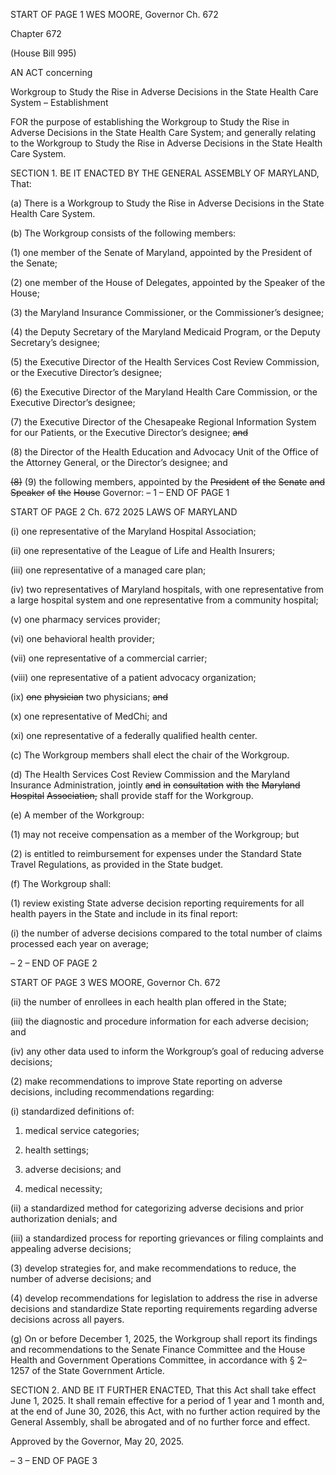 START OF PAGE 1
WES MOORE, Governor Ch. 672

Chapter 672

(House Bill 995)

AN ACT concerning

Workgroup to Study the Rise in Adverse Decisions in the State Health Care
System – Establishment

FOR the purpose of establishing the Workgroup to Study the Rise in Adverse Decisions in
the State Health Care System; and generally relating to the Workgroup to Study the
Rise in Adverse Decisions in the State Health Care System.

SECTION 1. BE IT ENACTED BY THE GENERAL ASSEMBLY OF MARYLAND,
That:

(a) There is a Workgroup to Study the Rise in Adverse Decisions in the State
Health Care System.

(b) The Workgroup consists of the following members:

(1) one member of the Senate of Maryland, appointed by the President of
the Senate;

(2) one member of the House of Delegates, appointed by the Speaker of the
House;

(3) the Maryland Insurance Commissioner, or the Commissioner’s
designee;

(4) the Deputy Secretary of the Maryland Medicaid Program, or the Deputy
Secretary’s designee;

(5) the Executive Director of the Health Services Cost Review Commission,
or the Executive Director’s designee;

(6) the Executive Director of the Maryland Health Care Commission, or the
Executive Director’s designee;

(7) the Executive Director of the Chesapeake Regional Information System
for our Patients, or the Executive Director’s designee; ~~and~~

(8) the Director of the Health Education and Advocacy Unit of the Office of
the Attorney General, or the Director’s designee; and

~~(8)~~ (9) the following members, appointed by the ~~President~~ ~~of~~ ~~the~~ ~~Senate~~ ~~and~~
~~Speaker~~ ~~of~~ ~~the~~ ~~House~~ Governor:
– 1 –
END OF PAGE 1

START OF PAGE 2
Ch. 672 2025 LAWS OF MARYLAND

(i) one representative of the Maryland Hospital Association;

(ii) one representative of the League of Life and Health Insurers;

(iii) one representative of a managed care plan;

(iv) two representatives of Maryland hospitals, with one
representative from a large hospital system and one representative from a community
hospital;

(v) one pharmacy services provider;

(vi) one behavioral health provider;

(vii) one representative of a commercial carrier;

(viii) one representative of a patient advocacy organization;

(ix) ~~one~~ ~~physician~~ two physicians; ~~and~~

(x) one representative of MedChi; and

(xi) one representative of a federally qualified health center.

(c) The Workgroup members shall elect the chair of the Workgroup.

(d) The Health Services Cost Review Commission and the Maryland Insurance
Administration, jointly ~~and~~ ~~in~~ ~~consultation~~ ~~with~~ ~~the~~ ~~Maryland~~ ~~Hospital~~ ~~Association,~~ shall
provide staff for the Workgroup.

(e) A member of the Workgroup:

(1) may not receive compensation as a member of the Workgroup; but

(2) is entitled to reimbursement for expenses under the Standard State
Travel Regulations, as provided in the State budget.

(f) The Workgroup shall:

(1) review existing State adverse decision reporting requirements for all
health payers in the State and include in its final report:

(i) the number of adverse decisions compared to the total number of
claims processed each year on average;

– 2 –
END OF PAGE 2

START OF PAGE 3
WES MOORE, Governor Ch. 672

(ii) the number of enrollees in each health plan offered in the State;

(iii) the diagnostic and procedure information for each adverse
decision; and

(iv) any other data used to inform the Workgroup’s goal of reducing
adverse decisions;

(2) make recommendations to improve State reporting on adverse
decisions, including recommendations regarding:

(i) standardized definitions of:

1. medical service categories;

2. health settings;

3. adverse decisions; and

4. medical necessity;

(ii) a standardized method for categorizing adverse decisions and
prior authorization denials; and

(iii) a standardized process for reporting grievances or filing
complaints and appealing adverse decisions;

(3) develop strategies for, and make recommendations to reduce, the
number of adverse decisions; and

(4) develop recommendations for legislation to address the rise in adverse
decisions and standardize State reporting requirements regarding adverse decisions across
all payers.

(g) On or before December 1, 2025, the Workgroup shall report its findings and
recommendations to the Senate Finance Committee and the House Health and
Government Operations Committee, in accordance with § 2–1257 of the State Government
Article.

SECTION 2. AND BE IT FURTHER ENACTED, That this Act shall take effect June
1, 2025. It shall remain effective for a period of 1 year and 1 month and, at the end of June
30, 2026, this Act, with no further action required by the General Assembly, shall be
abrogated and of no further force and effect.

Approved by the Governor, May 20, 2025.

– 3 –
END OF PAGE 3